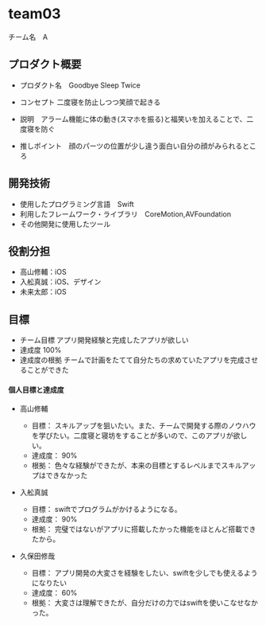 # team03
チーム名　A

## プロダクト概要
- プロダクト名　Goodbye Sleep Twice

- コンセプト 二度寝を防止しつつ笑顔で起きる

- 説明　アラーム機能に体の動き(スマホを振る)と福笑いを加えることで、二度寝を防ぐ

- 推しポイント　顔のパーツの位置が少し違う面白い自分の顔がみられるところ

## 開発技術
- 使用したプログラミング言語　Swift
- 利用したフレームワーク・ライブラリ　CoreMotion,AVFoundation
- その他開発に使用したツール

## 役割分担
- 高山修輔：iOS
- 入舩真誠：iOS、デザイン
- 未来太郎：iOS

## 目標
- チーム目標
アプリ開発経験と完成したアプリが欲しい
- 達成度
100%
- 達成度の根拠
チームで計画をたてて自分たちの求めていたアプリを完成させることができた


#### 個人目標と達成度
- 高山修輔 
  - 目標： スキルアップを狙いたい。また、チームで開発する際のノウハウを学びたい。二度寝と寝坊をすることが多いので、このアプリが欲しい。
  - 達成度： 90%  
  - 根拠：  色々な経験ができたが、本来の目標とするレベルまでスキルアップはできなかった

- 入舩真誠 
  - 目標： swiftでプログラムがかけるようになる。
  - 達成度： 90%  
  - 根拠：  完璧ではないがアプリに搭載したかった機能をほとんど搭載できたから。

- 久保田修哉
  - 目標：  アプリ開発の大変さを経験をしたい、swiftを少しでも使えるようになりたい
  - 達成度： 60%  
  - 根拠：  大変さは理解できたが、自分だけの力ではswiftを使いこなせなかった。
